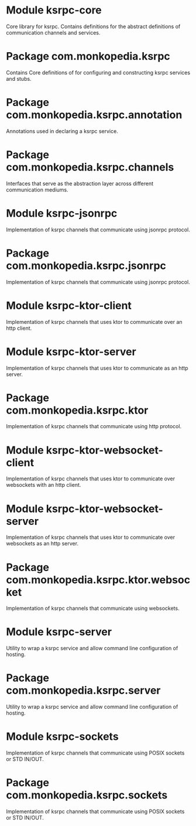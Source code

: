 # Module ksrpc-core

Core library for ksrpc. Contains definitions for the abstract definitions of communication channels
and services.

# Package com.monkopedia.ksrpc

Contains Core definitions of for configuring and constructing ksrpc services and stubs.

# Package com.monkopedia.ksrpc.annotation

Annotations used in declaring a ksrpc service.

# Package com.monkopedia.ksrpc.channels

Interfaces that serve as the abstraction layer across different communication mediums.

# Module ksrpc-jsonrpc

Implementation of ksrpc channels that communicate using jsonrpc protocol.

# Package com.monkopedia.ksrpc.jsonrpc

Implementation of ksrpc channels that communicate using jsonrpc protocol.

# Module ksrpc-ktor-client

Implementation of ksrpc channels that uses ktor to communicate over an http client.

# Module ksrpc-ktor-server

Implementation of ksrpc channels that uses ktor to communicate as an http server.

# Package com.monkopedia.ksrpc.ktor

Implementation of ksrpc channels that communicate using http protocol.

# Module ksrpc-ktor-websocket-client

Implementation of ksrpc channels that uses ktor to communicate over websockets with an http client.

# Module ksrpc-ktor-websocket-server

Implementation of ksrpc channels that uses ktor to communicate over websockets as an http server.

# Package com.monkopedia.ksrpc.ktor.websocket

Implementation of ksrpc channels that communicate using websockets.

# Module ksrpc-server

Utility to wrap a ksrpc service and allow command line configuration of hosting.

# Package com.monkopedia.ksrpc.server

Utility to wrap a ksrpc service and allow command line configuration of hosting.

# Module ksrpc-sockets

Implementation of ksrpc channels that communicate using POSIX sockets or STD IN/OUT.

# Package com.monkopedia.ksrpc.sockets

Implementation of ksrpc channels that communicate using POSIX sockets or STD IN/OUT.
